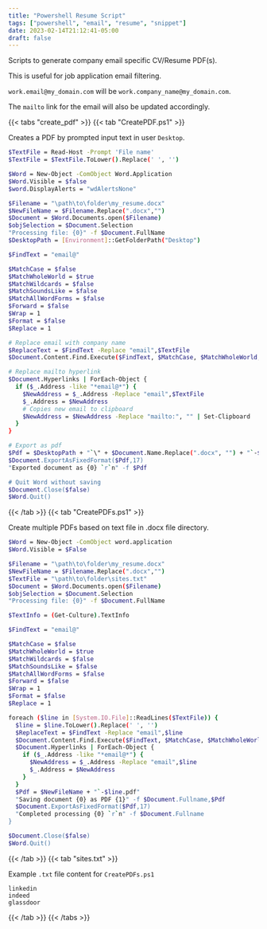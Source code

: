 ```yaml
---
title: "Powershell Resume Script"
tags: ["powershell", "email", "resume", "snippet"]
date: 2023-02-14T21:12:41-05:00
draft: false
---
```


Scripts to generate company email specific CV/Resume PDF(s).

This is useful for job application email filtering.

`work.email@my_domain.com` will be `work.company_name@my_domain.com`.

The `mailto` link for the email will also be updated accordingly.

{{< tabs "create_pdf" >}}
{{< tab "CreatePDF.ps1" >}}

Creates a PDF by prompted input text in user `Desktop`.

```sh
$TextFile = Read-Host -Prompt 'File name'
$TextFile = $TextFile.ToLower().Replace(' ', '')

$Word = New-Object -ComObject Word.Application
$Word.Visible = $false
$word.DisplayAlerts = "wdAlertsNone"

$Filename = "\path\to\folder\my_resume.docx"
$NewFileName = $Filename.Replace(".docx","")
$Document = $Word.Documents.open($Filename)
$objSelection = $Document.Selection
"Processing file: {0}" -f $Document.FullName
$DesktopPath = [Environment]::GetFolderPath("Desktop")

$FindText = "email@"

$MatchCase = $false
$MatchWholeWorld = $true
$MatchWildcards = $false
$MatchSoundsLike = $false
$MatchAllWordForms = $false
$Forward = $false
$Wrap = 1
$Format = $false
$Replace = 1

# Replace email with company name
$ReplaceText = $FindText -Replace "email",$TextFile
$Document.Content.Find.Execute($FindText, $MatchCase, $MatchWholeWorld, $MatchWildcards, $MatchSoundsLike, $MatchAllWordForms, $Forward, $Wrap, $Format, $ReplaceText, $Replace)

# Replace mailto hyperlink
$Document.Hyperlinks | ForEach-Object {
  if ($_.Address -like "*email@*") {
    $NewAddress = $_.Address -Replace "email",$TextFile
    $_.Address = $NewAddress
    # Copies new email to clipboard
    $NewAddress = $NewAddress -Replace "mailto:", "" | Set-Clipboard
  }
}

# Export as pdf
$Pdf = $DesktopPath + "`\" + $Document.Name.Replace(".docx", "") + "`-$TextFile.pdf"
$Document.ExportAsFixedFormat($Pdf,17)
"Exported document as {0} `r`n" -f $Pdf

# Quit Word without saving
$Document.Close($false)
$Word.Quit()
```

{{< /tab >}}
{{< tab "CreatePDFs.ps1" >}}

Create multiple PDFs based on text file in .docx file directory.

```sh
$Word = New-Object -ComObject word.application
$Word.Visible = $False

$Filename = "\path\to\folder\my_resume.docx"
$NewFileName = $Filename.Replace(".docx","")
$TextFile = "\path\to\folder\sites.txt"
$Document = $Word.Documents.open($Filename)
$objSelection = $Document.Selection
"Processing file: {0}" -f $Document.FullName

$TextInfo = (Get-Culture).TextInfo

$FindText = "email@"

$MatchCase = $false
$MatchWholeWorld = $true
$MatchWildcards = $false
$MatchSoundsLike = $false
$MatchAllWordForms = $false
$Forward = $false
$Wrap = 1
$Format = $false
$Replace = 1

foreach ($line in [System.IO.File]::ReadLines($TextFile)) {
  $line = $line.ToLower().Replace(' ', '')
  $ReplaceText = $FindText -Replace "email",$line
  $Document.Content.Find.Execute($FindText, $MatchCase, $MatchWholeWorld, $MatchWildcards, $MatchSoundsLike, $MatchAllWordForms, $Forward, $Wrap, $Format, $ReplaceText, $Replace)
  $Document.Hyperlinks | ForEach-Object {
    if ($_.Address -like "*email@*") {
      $NewAddress = $_.Address -Replace "email",$line
      $_.Address = $NewAddress
    }
  }
  $Pdf = $NewFileName + "`-$line.pdf"
  "Saving document {0} as PDF {1}" -f $Document.Fullname,$Pdf
  $Document.ExportAsFixedFormat($Pdf,17)
  "Completed processing {0} `r`n" -f $Document.Fullname
}

$Document.Close($false)
$Word.Quit()
```

{{< /tab >}}
{{< tab "sites.txt" >}}

Example `.txt` file content for `CreatePDFs.ps1`

```text
linkedin
indeed
glassdoor

```

{{< /tab >}}
{{< /tabs >}}
